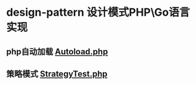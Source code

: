 # design-pattern 设计模式PHP\Go语言实现

## php自动加载 [Autoload.php](https://github.com/liheng666/design-pattern/blob/master/Autoload.php)

## 策略模式 [StrategyTest.php](https://github.com/liheng666/design-pattern/blob/master/StrategyTest.php)

